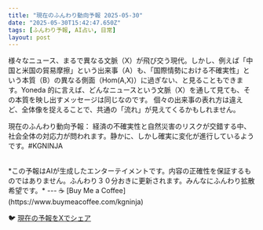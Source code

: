 ```yaml
---
title: "現在のふんわり動向予報 2025-05-30"
date: "2025-05-30T15:42:47.650Z"
tags: [ふんわり予報, AI占い, 日常]
layout: post
---
```



様々なニュース、まるで異なる文脈（X）が飛び交う現代。しかし、例えば「中国と米国の貿易摩擦」という出来事（A）も、「国際情勢における不確実性」という本質（B）の異なる側面（Hom(A,X)）に過ぎない、と見ることもできます。Yoneda 的に言えば、どんなニュースという文脈（X）を通して見ても、その本質を映し出すメッセージは同じなのです。  個々の出来事の表れ方は違えど、全体像を捉えることで、共通の「流れ」が見えてくるかもしれません。


現在のふんわり動向予報：
経済の不確実性と自然災害のリスクが交錯する中、社会全体の対応力が問われます。静かに、しかし確実に変化が進行しているようです。#KGNINJA

<br>
*この予報はAIが生成したエンターテイメントです。内容の正確性を保証するものではありません。ふんわり３０分おきに更新されます。みんなにふんわり拡散希望です。*
---
☕️ [Buy Me a Coffee](https://www.buymeacoffee.com/kgninja)

🐦 [現在の予報をXでシェア](https://twitter.com/intent/tweet?text=%E7%8F%BE%E5%9C%A8%E3%81%AE%E3%81%B5%E3%82%93%E3%82%8F%E3%82%8A%E4%BA%88%E5%A0%B1%3A%20%E3%80%8C%E6%A7%98%E3%80%85%E3%81%AA%E3%83%8B%E3%83%A5%E3%83%BC%E3%82%B9%E3%80%81%E3%81%BE%E3%82%8B%E3%81%A7%E7%95%B0%E3%81%AA%E3%82%8B%E6%96%87%E8%84%88%EF%BC%88X%EF%BC%89%E3%81%8C%E9%A3%9B%E3%81%B3%E4%BA%A4%E3%81%86%E7%8F%BE%E4%BB%A3%E3%80%82%E3%80%8D%23KGNINJA%20%E7%B6%9A%E3%81%8D%E3%81%AF%E3%83%96%E3%83%AD%E3%82%B0%E3%81%A7%EF%BC%81%F0%9F%91%87&url=https%3A%2F%2Fkg-ninja.github.io%2FFunwariyoso%2F)
